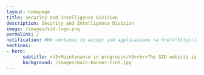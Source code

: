 ```yaml
---
layout: homepage
title: Security and Intelligence Division
description: Security and Intelligence Division
image: /images/sid-logo.png
permalink: /
notification: #We continue to accept job applications <a href="https://go.gov.sg/candidateapplicationform" target="_blank">here</a>.
sections:
- hero:
      subtitle: <h3>Maintenance in progress</h3><br>The SID website is currently undergoing scheduled maintenance.<br><h2>We continue to accept job applications <a href="https://go.gov.sg/candidateapplicationform" target="_blank">here</a></h2>.<br>For any queries, please email <a href="mailto:contact@ns.sg">contact@ns.sg</a>. <br>We seek your understanding and apologise for any inconvenience caused.<br>
      background: /images/main-banner-tint.jpg
---
```

